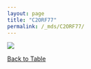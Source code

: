 ```yaml
---
layout: page
title: "C2ORF77"
permalink: /_mds/C2ORF77/
---
```


![](../../algns0/5HSAA014640_aln_report.png?raw=true)

[Back to Table](../../display)